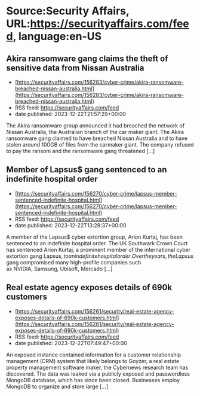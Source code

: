 # Source:Security Affairs, URL:https://securityaffairs.com/feed, language:en-US

## Akira ransomware gang claims the theft of sensitive data from Nissan Australia
 - [https://securityaffairs.com/156283/cyber-crime/akira-ransomware-breached-nissan-australia.html](https://securityaffairs.com/156283/cyber-crime/akira-ransomware-breached-nissan-australia.html)
 - RSS feed: https://securityaffairs.com/feed
 - date published: 2023-12-22T21:57:29+00:00

The Akira ransomware group announced it had breached the network of Nissan Australia, the Australian branch of the car maker giant. The Akira ransomware gang claimed to have breached Nissan Australia and to have stolen around 100GB of files from the carmaker giant. The company refused to pay the ransom and the ransomware gang threatened [&#8230;]

## Member of Lapsus$ gang sentenced to an indefinite hospital order
 - [https://securityaffairs.com/156270/cyber-crime/lapsus-member-sentenced-indefinite-hospital.html](https://securityaffairs.com/156270/cyber-crime/lapsus-member-sentenced-indefinite-hospital.html)
 - RSS feed: https://securityaffairs.com/feed
 - date published: 2023-12-22T13:28:37+00:00

A member of the Lapsus$ cyber extortion group, Arion Kurtaj, has been sentenced to an indefinite hospital order. The UK Southwark Crown Court has sentenced Arion Kurtaj, a prominent member of the international cyber extortion gang Lapsus$, to an indefinite hospital order. Over the years, the Lapsus$ gang compromised many high-profile companies such as NVIDIA, Samsung, Ubisoft, Mercado [&#8230;]

## Real estate agency exposes details of 690k customers
 - [https://securityaffairs.com/156261/security/real-estate-agency-exposes-details-of-690k-customers.html](https://securityaffairs.com/156261/security/real-estate-agency-exposes-details-of-690k-customers.html)
 - RSS feed: https://securityaffairs.com/feed
 - date published: 2023-12-22T07:49:47+00:00

An exposed instance contained information for a customer relationship management (CRM) system that likely belongs to Goyzer, a real estate property management software maker, the Cybernews research team has discovered. The data was leaked via a publicly exposed and passwordless MongoDB database, which has since been closed. Businesses employ MongoDB to organize and store large [&#8230;]

